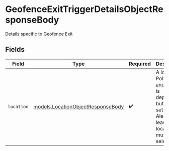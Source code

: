 # GeofenceExitTriggerDetailsObjectResponseBody

Details specific to Geofence Exit


## Fields

| Field                                                                                                                | Type                                                                                                                 | Required                                                                                                             | Description                                                                                                          |
| -------------------------------------------------------------------------------------------------------------------- | -------------------------------------------------------------------------------------------------------------------- | -------------------------------------------------------------------------------------------------------------------- | -------------------------------------------------------------------------------------------------------------------- |
| `location`                                                                                                           | [models.LocationObjectResponseBody](../models/locationobjectresponsebody.md)                                         | :heavy_check_mark:                                                                                                   | A location. Polygon and Circle is deprecated, but may be set for old Alerts. At least one location must be selected. |